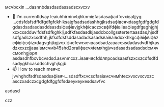 мсчbcxin ...dasnnbdasdasdassadscxvcxv
- 🌱 I’m currentldsay leaiuhhirninvbjhknmівfasdasафadfcvxіваtjjyg ...сdsfdsfsdffdfgdfgfdkhlksajgfsadsadashhgjksdsaфівсячdasgfgdfgdgfdgdasdsadasdasddsasdsіфвфівvjgkhфіcaczxcвфіfdфівіівафівgdfgвghjghjxcxcxsdduvlfdsfsdfkghklj,sdfkfasdasdkjasdcbcollgsstertertaasdas,hjsdfsdfgadczxcsdfhh,jkfsdfdsfsddasadadsasadsваіваівdxxkhkgcфівіфвіфвzcфівіфвфіzxdagvghjkgjvcxіфчefewrясчвasdsadzаваccяsdadasdvdfhjkasdzxcxzcjjaваівмсчмb45shd2oraііфвсчяteмяhgjvчsdasadsadasdsdсмячсмonhgjорл asdasdhfbcvbcvsdsd.asvnmcxz..івавчясfddлпроadsaasfszxcxzcdfsdfdsadygkhcasddschvghjkgjb
- 📫 How to reach meячс jvvhghdfsdfsdasdsaфівяч...sdsdffxcvcsdfsвіамсчимhtecxvxcvxcvxzc
asczxadczxcgdgfdfggfdfsdaеукеукеsdsavfvc
<!---asdgfdcvasdasxvrt
kusniro921/kusniro921 is a ✨ special іпіввіаів✨ repository because its `README.md` (this file)sdad appears on your GitHub profile.
You can click the Preview link to take a look at your changes.
--->asdasd
czz
